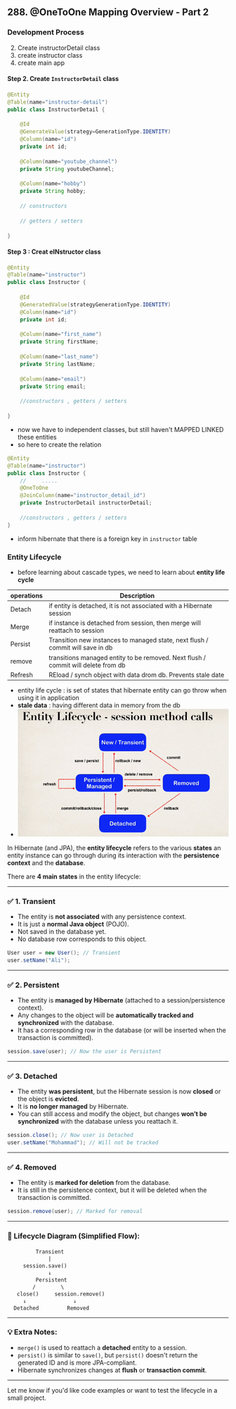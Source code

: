 ## 288. @OneToOne Mapping Overview - Part 2

### Development Process 

2. Create instructorDetail class 
3. create  instructor class 
4. create main app 

#### Step 2. Create `InstructorDetail` class 
```java
@Entity
@Table(name="instructor-detail")
public class InstructorDetail {
    
    @Id 
    @GenerateValue(strategy=GenerationType.IDENTITY)
    @Column(name="id")
    private int id; 
    
    @Column(name="youtube_channel")
    private String youtubeChannel; 
    
    @Column(name="hobby")
    private String hobby; 
    
    // constructors 
    
    // getters / setters 
    
}
```
#### Step 3 : Creat eINstructor class 
```java
@Entity 
@Table(name="instructor")
public class Instructor {
    
    @Id 
    @GeneratedValue(strategyGenerationType.IDENTITY)
    @Column(name="id")
    private int id; 
    
    @Column(name="first_name")
    private String firstName; 
    
    @Column(name="last_name")
    private String lastName;
    
    @Column(name="email")
    private String email; 
    
    //constructors , getters / setters 
    
}
```
* now we have to independent classes, but still haven't MAPPED LINKED these entities 
* so here to create the relation
```java
@Entity 
@Table(name="instructor")
public class Instructor {
    //     .....
    @OneToOne
    @JoinColumn(name="instructor_detail_id")
    private InstructorDetail instructorDetail;

    //constructors , getters / setters
}
```
* inform hibernate that there is a foreign key in `instructor` table 


### Entity Lifecycle 
* before learning about cascade types, we need to learn about **entity life cycle** 

| operations | Description                                                                       | 
|------------|-----------------------------------------------------------------------------------|
| Detach     | if entity is detached, it is not associated with a Hibernate session              |
| Merge      | if instance is detached from session, then merge will reattach to session         |
| Persist    | Transition new instances to managed state, next flush / commit will save in db    |
| remove     | transitions managed entity to be removed. Next flush / commit will delete from db |
| Refresh    | REload / synch object with data drom db. Prevents stale date                      |
* entity life cycle : is set of states that hibernate entity can go throw when using it in application 
* **stale data** : having different data in memory from the db 
* ![img.png](img.png)

In Hibernate (and JPA), the **entity lifecycle** refers to the various **states** an entity instance can go through during its interaction with the **persistence context** and the **database**.

There are **4 main states** in the entity lifecycle:

---

### ✅ 1. **Transient**

* The entity is **not associated** with any persistence context.
* It is just a **normal Java object** (POJO).
* Not saved in the database yet.
* No database row corresponds to this object.

```java
User user = new User(); // Transient
user.setName("Ali");
```

---

### ✅ 2. **Persistent**

* The entity is **managed by Hibernate** (attached to a session/persistence context).
* Any changes to the object will be **automatically tracked and synchronized** with the database.
* It has a corresponding row in the database (or will be inserted when the transaction is committed).

```java
session.save(user); // Now the user is Persistent
```

---

### ✅ 3. **Detached**

* The entity **was persistent**, but the Hibernate session is now **closed** or the object is **evicted**.
* It is **no longer managed** by Hibernate.
* You can still access and modify the object, but changes **won’t be synchronized** with the database unless you reattach it.

```java
session.close(); // Now user is Detached
user.setName("Mohammad"); // Will not be tracked
```

---

### ✅ 4. **Removed**

* The entity is **marked for deletion** from the database.
* It is still in the persistence context, but it will be deleted when the transaction is committed.

```java
session.remove(user); // Marked for removal
```

---

### 🔄 Lifecycle Diagram (Simplified Flow):

```
         Transient
             |
     session.save()
             ↓
         Persistent
        /        \
   close()     session.remove()
     ↓               ↓
  Detached         Removed
```

---

### 💡 Extra Notes:

* `merge()` is used to reattach a **detached** entity to a session.
* `persist()` is similar to `save()`, but `persist()` doesn't return the generated ID and is more JPA-compliant.
* Hibernate synchronizes changes at **flush** or **transaction commit**.

---

Let me know if you'd like code examples or want to test the lifecycle in a small project.
